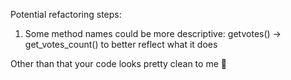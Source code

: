 Potential refactoring steps:

1. Some method names could be more descriptive: getvotes() -> get_votes_count() to better reflect what it does

Other than that your code looks pretty clean to me 🧹
